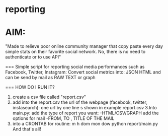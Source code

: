 reporting
=========
AIM:
===
"Made to  relieve poor online community manager 
that copy paste every day simple stats on their favorite social network.
No, there is no need to authenticate or to use API" 

===
Simple script for reporting social media performances such as Facebook, Twitter, Instagram:
Convert social metrics into:
JSON
HTML
and can be send by mail as RAW TEXT or graph

===
HOW DO I RUN IT?
1. create a csv file called "report.csv"
2. add into the report.csv the url of the webpage (facebook, twitter, instasearch): one url by one line s shown in example report.csv
3.Into main.py: 
add the type of report you want:
-HTML/CSV/GRAPH
add the options for mail
-FROM, TO , TITLE OF THE MAIL
4. into a CRONTAB for routine:
m h  dom mon dow python report/main.py 
And that's all!



